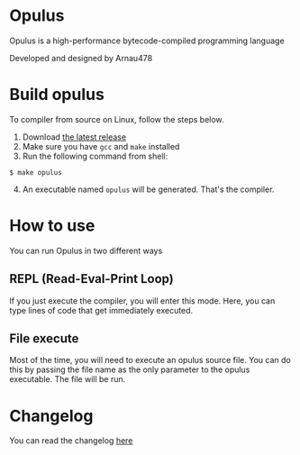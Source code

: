 # Opulus
Opulus is a high-performance bytecode-compiled programming language

Developed and designed by Arnau478

# Build opulus
To compiler from source on Linux, follow the steps below.

1. Download [the latest release](https://github.com/Arnau478/opulus/releases)
2. Make sure you have `gcc` and `make` installed
3. Run the following command from shell:
```shell
$ make opulus
```
4. An executable named `opulus` will be generated. That's the compiler.

# How to use
You can run Opulus in two different ways

## REPL (**R**ead-**E**val-**P**rint **L**oop)
If you just execute the compiler, you will enter this mode. Here, you can type lines of code that get immediately executed.

## File execute
Most of the time, you will need to execute an opulus source file. You can do this by passing the file name as the only parameter to the opulus executable. The file will be run.

# Changelog

You can read the changelog [here](CHANGELOG.md)
